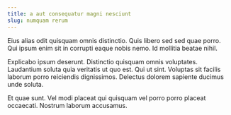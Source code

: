 ```yaml
---
title: a aut consequatur magni nesciunt
slug: numquam rerum
---
```


Eius alias odit quisquam omnis distinctio. Quis libero sed sed quae porro. Qui ipsum enim sit in corrupti eaque nobis nemo. Id mollitia beatae nihil.

Explicabo ipsum deserunt. Distinctio quisquam omnis voluptates. Laudantium soluta quia veritatis ut quo est. Qui ut sint. Voluptas sit facilis laborum porro reiciendis dignissimos. Delectus dolorem sapiente ducimus unde soluta.

Et quae sunt. Vel modi placeat qui quisquam vel porro porro placeat occaecati. Nostrum laborum accusamus.
